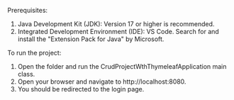 Prerequisites:
1. Java Development Kit (JDK): Version 17 or higher is recommended.
2. Integrated Development Environment (IDE): VS Code. Search for and install the "Extension Pack for Java" by Microsoft. 

To run the project:
1. Open the folder and run the CrudProjectWthThymeleafApplication main class.
2. Open your browser and navigate to http://localhost:8080.
3. You should be redirected to the login page.

